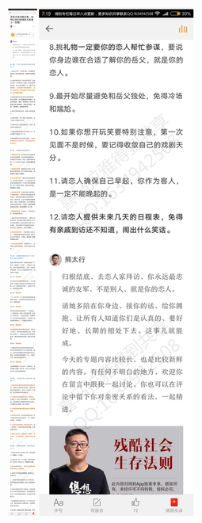 ![](../../images/2017年07月/GX0730亲密关系攻略合集：如何让你们的情侣关系更上一层楼？.jpg)
![](../../images/2017年07月/GX0730亲密关系攻略合集：如何让你们的情侣关系更上一层楼？2.jpg)
